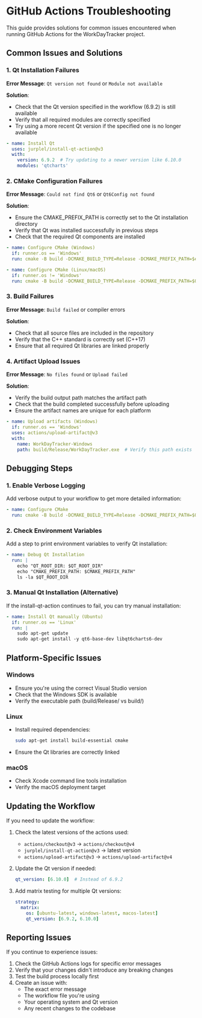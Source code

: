 # GitHub Actions Troubleshooting

This guide provides solutions for common issues encountered when running GitHub Actions for the WorkDayTracker project.

## Common Issues and Solutions

### 1. Qt Installation Failures

**Error Message**: `Qt version not found` or `Module not available`

**Solution**:
- Check that the Qt version specified in the workflow (6.9.2) is still available
- Verify that all required modules are correctly specified
- Try using a more recent Qt version if the specified one is no longer available

```yaml
- name: Install Qt
  uses: jurplel/install-qt-action@v3
  with:
    version: 6.9.2  # Try updating to a newer version like 6.10.0
    modules: 'qtcharts'
```

### 2. CMake Configuration Failures

**Error Message**: `Could not find Qt6` or `Qt6Config not found`

**Solution**:
- Ensure the CMAKE_PREFIX_PATH is correctly set to the Qt installation directory
- Verify that Qt was installed successfully in previous steps
- Check that the required Qt components are installed

```yaml
- name: Configure CMake (Windows)
  if: runner.os == 'Windows'
  run: cmake -B build -DCMAKE_BUILD_TYPE=Release -DCMAKE_PREFIX_PATH=$env:QT_ROOT_DIR

- name: Configure CMake (Linux/macOS)
  if: runner.os != 'Windows'
  run: cmake -B build -DCMAKE_BUILD_TYPE=Release -DCMAKE_PREFIX_PATH=$QT_ROOT_DIR
```

### 3. Build Failures

**Error Message**: `Build failed` or compiler errors

**Solution**:
- Check that all source files are included in the repository
- Verify that the C++ standard is correctly set (C++17)
- Ensure that all required Qt libraries are linked properly

### 4. Artifact Upload Issues

**Error Message**: `No files found` or `Upload failed`

**Solution**:
- Verify the build output path matches the artifact path
- Check that the build completed successfully before uploading
- Ensure the artifact names are unique for each platform

```yaml
- name: Upload artifacts (Windows)
  if: runner.os == 'Windows'
  uses: actions/upload-artifact@v3
  with:
    name: WorkDayTracker-Windows
    path: build/Release/WorkDayTracker.exe  # Verify this path exists
```

## Debugging Steps

### 1. Enable Verbose Logging

Add verbose output to your workflow to get more detailed information:

```yaml
- name: Configure CMake
  run: cmake -B build -DCMAKE_BUILD_TYPE=Release -DCMAKE_PREFIX_PATH=$QT_ROOT_DIR --debug-output
```

### 2. Check Environment Variables

Add a step to print environment variables to verify Qt installation:

```yaml
- name: Debug Qt Installation
  run: |
    echo "QT_ROOT_DIR: $QT_ROOT_DIR"
    echo "CMAKE_PREFIX_PATH: $CMAKE_PREFIX_PATH"
    ls -la $QT_ROOT_DIR
```

### 3. Manual Qt Installation (Alternative)

If the install-qt-action continues to fail, you can try manual installation:

```yaml
- name: Install Qt manually (Ubuntu)
  if: runner.os == 'Linux'
  run: |
    sudo apt-get update
    sudo apt-get install -y qt6-base-dev libqt6charts6-dev
```

## Platform-Specific Issues

### Windows

- Ensure you're using the correct Visual Studio version
- Check that the Windows SDK is available
- Verify the executable path (build/Release/ vs build/)

### Linux

- Install required dependencies:
  ```bash
  sudo apt-get install build-essential cmake
  ```

- Ensure the Qt libraries are correctly linked

### macOS

- Check Xcode command line tools installation
- Verify the macOS deployment target

## Updating the Workflow

If you need to update the workflow:

1. Check the latest versions of the actions used:
   - `actions/checkout@v3` → `actions/checkout@v4`
   - `jurplel/install-qt-action@v3` → latest version
   - `actions/upload-artifact@v3` → `actions/upload-artifact@v4`

2. Update the Qt version if needed:
   ```yaml
   qt_version: [6.10.0]  # Instead of 6.9.2
   ```

3. Add matrix testing for multiple Qt versions:
   ```yaml
   strategy:
     matrix:
       os: [ubuntu-latest, windows-latest, macos-latest]
       qt_version: [6.9.2, 6.10.0]
   ```

## Reporting Issues

If you continue to experience issues:

1. Check the GitHub Actions logs for specific error messages
2. Verify that your changes didn't introduce any breaking changes
3. Test the build process locally first
4. Create an issue with:
   - The exact error message
   - The workflow file you're using
   - Your operating system and Qt version
   - Any recent changes to the codebase